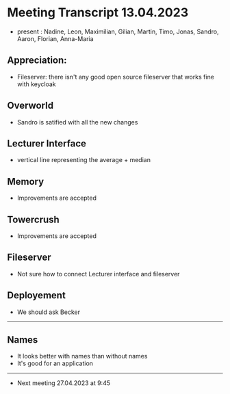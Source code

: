 # Meeting Transcript 13.04.2023

- present : Nadine, Leon, Maximilian, Gilian, Martin, Timo, Jonas, Sandro, Aaron, Florian, Anna-Maria

## Appreciation: 
- Fileserver: there isn't any good open source fileserver that works fine with keycloak 


## Overworld
- Sandro is satified with all the new changes

## Lecturer Interface
- vertical line representing the average + median

## Memory
- Improvements are accepted

## Towercrush
- Improvements are accepted

## Fileserver
- Not sure how to connect Lecturer interface and fileserver

## Deployement
- We should ask Becker 
----------------------------------------
## Names
- It looks better with names than without names
- It's good for an application

------------------------
- Next meeting 27.04.2023 at 9:45
